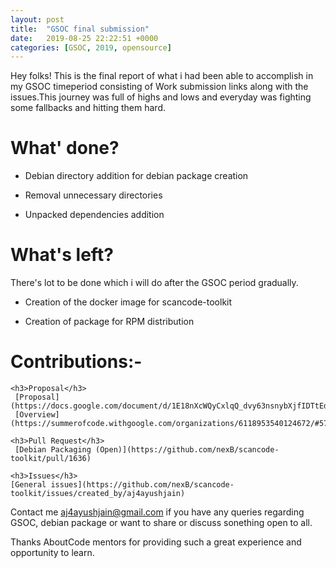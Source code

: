 ```yaml
---
layout: post
title:  "GSOC final submission"
date:   2019-08-25 22:22:51 +0000
categories: [GSOC, 2019, opensource]  
---
```


Hey folks! 
This is the final report of what i had been able to accomplish in my  GSOC timeperiod consisting of Work submission links along with the issues.This journey was full of highs and lows and everyday was fighting some fallbacks and hitting them hard.

# What' done?

* Debian directory addition for debian package creation

* Removal unnecessary directories

* Unpacked dependencies addition 


# What's left?

There's lot to be done which i will do after the GSOC period gradually.

* Creation of the docker image for scancode-toolkit

* Creation of package for RPM distribution

# Contributions:-	
	
	<h3>Proposal</h3>
	 [Proposal](https://docs.google.com/document/d/1E18nXcWQyCxlqQ_dvy63nsnybXjfIDTtEdsuED0IkSU/edit#heading=h.2gazcsgmxkub)
	 [Overview](https://summerofcode.withgoogle.com/organizations/6118953540124672/#5793822963924992)

	<h3>Pull Request</h3> 
	 [Debian Packaging (Open)](https://github.com/nexB/scancode-toolkit/pull/1636)
	
	<h3>Issues</h3>
	[General issues](https://github.com/nexB/scancode-toolkit/issues/created_by/aj4ayushjain)

	


Contact me aj4ayushjain@gmail.com if you have any queries regarding GSOC, debian package or want to share or discuss sonething open to all.

Thanks AboutCode mentors for providing such a great experience and opportunity to  learn.

[project-overview]: https://summerofcode.withgoogle.com/organizations/6118953540124672/#5793822963924992
